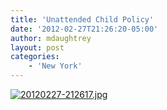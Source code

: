 ```yaml
---
title: 'Unattended Child Policy'
date: '2012-02-27T21:26:20-05:00'
author: mdaughtrey
layout: post
categories:
    - 'New York'
---
```


[![20120227-212617.jpg](/assets/uploads/2012/02/20120227-212617.jpg)](/assets/uploads/2012/02/20120227-212617.jpg)
